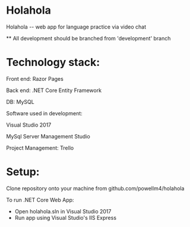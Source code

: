 # Holahola

Holahola -- web app for language practice via video chat

** All development should be branched from 'development' branch

# Technology stack:

Front end: Razor Pages

Back end: .NET Core  Entity Framework

DB: MySQL

Software used in development:

Visual Studio 2017 

MySql Server Management Studio

Project Management: Trello 

# Setup:
Clone repository onto your machine from github.com/powellm4/holahola

To run .NET Core Web App:

- Open holahola.sln in Visual Studio 2017
- Run app using Visual Studio's IIS Express
